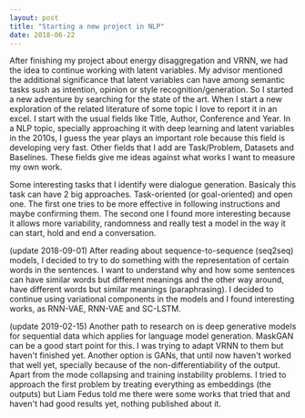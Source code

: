 ```yaml
---
layout: post
title: "Starting a new project in NLP"
date: 2018-06-22
---
```


After finishing my project about energy disaggregation and VRNN, we had the idea to continue working with latent variables. My advisor mentioned the additional significance that latent variables can have among semantic tasks sush as intention, opinion or style recognition/generation. So I started a new adventure by searching for the state of the art. When I start a new exploration of the related literature of some topic I love to report it in an excel. I start with the usual fields like Title, Author, Conference and Year. In a NLP topic, specially approaching it with deep learning and latent variables in the 2010s, I guess the year plays an important role because this field is developing very fast. Other fields that I add are Task/Problem, Datasets and Baselines. These fields give me ideas against what works I want to measure my own work.

Some interesting tasks that I identify were dialogue generation. Basicaly this task can have 2 big approaches. Task-oriented (or goal-oriented) and open one. The first one tries to be more effective in following instructions and maybe confirming them. The second one I found more interesting because it allows more variability, randomness and really test a model in the way it can start, hold and end a conversation. 

(update 2018-09-01)
After reading about sequence-to-sequence (seq2seq) models, I decided to try to do something with the representation of certain words in the sentences. I want to understand why and how some sentences can have similar words but different meanings and the other way around, have different words but similar meanings (paraphrasing). I decided to continue using variational components in the models and I found interesting works, as RNN-VAE, RNN-VAE and SC-LSTM.

(update 2019-02-15)
Another path to research on is deep generative models for sequential data which applies for language model generation. MaskGAN can be a good start point for this. I was trying to adapt VRNN to them but haven't finished yet. Another option is GANs, that until now haven't worked that well yet, specially because of the non-differentiability of the output. Apart from the mode collapsing and training instability problems. I tried to approach the first problem by treating everything as embeddings (the outputs) but Liam Fedus told me there were some works that tried that and haven't had good results yet, nothing published about it.